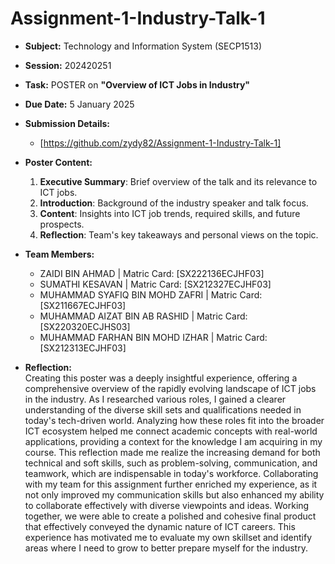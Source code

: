 # Assignment-1-Industry-Talk-1

- **Subject:** Technology and Information System (SECP1513)  
- **Session:** 202420251  
- **Task:** POSTER on **"Overview of ICT Jobs in Industry"**  
- **Due Date:** 5 January 2025  
- **Submission Details:**
  - [https://github.com/zydy82/Assignment-1-Industry-Talk-1]
- **Poster Content:**  
  1. **Executive Summary**: Brief overview of the talk and its relevance to ICT jobs.  
  2. **Introduction**: Background of the industry speaker and talk focus.  
  3. **Content**: Insights into ICT job trends, required skills, and future prospects.  
  4. **Reflection**: Team's key takeaways and personal views on the topic.  
- **Team Members:**  
  - ZAIDI BIN AHMAD | Matric Card: [SX222136ECJHF03]
  - SUMATHI KESAVAN | Matric Card: [SX212327ECJHF03]
  - MUHAMMAD SYAFIQ BIN MOHD ZAFRI | Matric Card: [SX211667ECJHF03]
  - MUHAMMAD AIZAT BIN AB RASHID | Matric Card: [SX220320ECJHS03]
  - MUHAMMAD FARHAN BIN MOHD IZHAR | Matric Card: [SX212313ECJHF03]
 
- **Reflection:**      
Creating this poster was a deeply insightful experience, offering a comprehensive overview of the rapidly evolving landscape of ICT jobs in the industry. As I researched various roles, I gained a clearer understanding of the diverse skill sets and qualifications needed in today's tech-driven world. Analyzing how these roles fit into the broader ICT ecosystem helped me connect academic concepts with real-world applications, providing a context for the knowledge I am acquiring in my course. This reflection made me realize the increasing demand for both technical and soft skills, such as problem-solving, communication, and teamwork, which are indispensable in today's workforce. Collaborating with my team for this assignment further enriched my experience, as it not only improved my communication skills but also enhanced my ability to collaborate effectively with diverse viewpoints and ideas. Working together, we were able to create a polished and cohesive final product that effectively conveyed the dynamic nature of ICT careers. This experience has motivated me to evaluate my own skillset and identify areas where I need to grow to better prepare myself for the industry.
